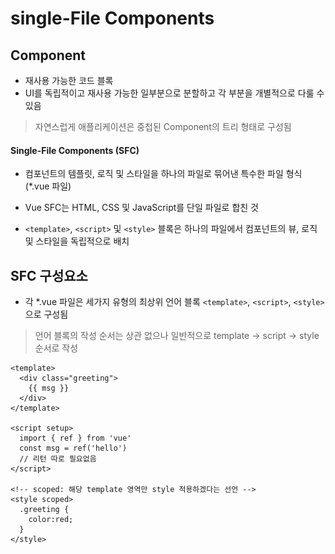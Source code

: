 # single-File Components
## Component

- 재사용 가능한 코드 블록
- UI를 독립적이고 재사용 가능한 일부분으로 분할하고 각 부분을 개별적으로 다룰 수 있음

> 자연스럽게 애플리케이션은 중첩된 Component의 트리 형태로 구성됨

#### Single-File Components (SFC)

- 컴포넌트의 템플릿, 로직 및 스타일을 하나의 파일로 묶어낸 특수한 파일 형식 (*.vue 파일)

- Vue SFC는 HTML, CSS 및 JavaScript를 단일 파일로 합친 것
- `<template>`, `<script>` 및 `<style>` 블록은 하나의 파일에서 컴포넌트의 뷰, 로직 및 스타일을 독립적으로 배치


## SFC 구성요소

- 각 *.vue 파일은 세가지 유형의 최상위 언어 블록 `<template>`, `<script>`, `<style>` 으로 구성됨

> 언어 블록의 작성 순서는 상관 없으나 일반적으로 template -> script -> style 순서로 작성

  ```vue
  <template>
    <div class="greeting">
      {{ msg }}
    </div>
  </template>

  <script setup>
    import { ref } from 'vue'
    const msg = ref('hello')
    // 리턴 따로 필요없음
  </script>

  <!-- scoped: 해당 template 영역만 style 적용하겠다는 선언 -->
  <style scoped>
    .greeting {
      color:red;
    }
  </style>
  ```

#### <template> 블록

- 각 *.vue 파일은 최상위 'template' 블록을 하나반 포함할 수 있음

#### <script setup> 블록

- 각 *.vue 파일은 'script setup' 블록을 하나만 포함할 수 있음 (일반 'script'제외)
- 컴포넌트의 setup() 함수로 사용되며 컴포넌트의 각 인스턴스에 대해 실행

> 변수 및 함수는 동일한 컴포넌트의 템플릿에서 자동으로 사용 가능

#### <style scoped>블록

- *.vue 파일에는 여러 <style> 태그가 포함될 수 있음
- scoped 가 지정되면 CSS는 현재 컴포넌트에만 적용됨

#### 컴포넌트 사용하기

- https://play.vuejs.org/ 에서 Vue 컴포넌트 코드 작성 및 미리보기
- Vue SFC는 일반적인 방법으로 실행할 수 없으며 컴파일러를 통해 컴파일 된 후 빌드 되어야함

> 실제 프로젝트에서는 Vite와 같은 공식 빌드 도구를 사용

# SFC build tool
## vite

- 프론트 엔드 개발 도구

> 빠른 개발 환경을 위한 빌드 도구와 개발 서버를 제공
  https://vitejs.dev/

#### Build

- 프로젝트의 소스 코드를 최적화하고 번들링하여 배포할 수 있는 형식으로 변환하는 과정
- 개발 중에 사용되는 여러 소스 파일 및 리소스 (js, css, 이미지등)를 최적화된 형태로 조합하여 최종 소프트웨어 제품을 생성하는 것

> Vite는 이러한 빌드 프로세스를 수행하는데 사용되는 도구

## Vue Project

1. Vue Project (Application) 생성 (Vite 기반 빌드)

  > $ npm create vue@latest


2. 프로젝트 설정 관련 절차 진행

  - yes or no 선택

3. 프로젝트 폴더 이동

  > $ cd vue-project

4. 패키지 설치 
  
  > $ npm install

5. Vue 프로젝트 서버 실행
  
  > $ npm run dev

## NPM

- Node Package Manager
- Node.js의 기본 패키지 관리자

#### Node js 

- Chrome의 V8 JavaScript 엔진을 기반으로 하는 Server-Side 실행 환경

- 기존에 브라우저 안에서만 동작할 수 있었던 JavaScript를 브라우저가 아닌 서버 측에서도 실행할 수 있게 함

> 프론트엔드와 백엔드에서 동일한 언어로 개발할 수 있게 됨

- NPM 을 활용해 수많은 오픈 소스 패키지와 라이브러리를 제공하여 개발자들이 손쉽게 코드를 공유하고 재사용할 수 있게 함

## 모듈과 번들러

### Module 

- 프로그램을 구성하는 독립적인 코드 블록 (*.js 파일)

- 개발하는 애플리케이션의 크기가 커지고 복잡해지면서 파일 하나에 모든 기능을 담기가 어려워짐 따라서 자연스럽게 파일을 여러 개로 분리하여 관리를 하게 되었고, 이때 분리된 각 파일이 바로 모듈(module)

> *.js 파일 하나가 하나의 모듈

- 하지만 모듈의 개수가 증가하면서 성능 병목 현상 발생하면서 모듈간의 의존성(연결성)이 깊어지면서 특정한 곳에서 발생한 문제가 어떤 모듈간의 문제인지 파악하기 어려워 짐

- 복잡하고 깊은 모듈 간 의존성 문제를 해결하기 위한 도구가 필요
> Bundler

### Bundler

- 여러 모듈과 파일을 하나 (혹은 여러개)의 번들로 묶어 최적화하여 애플리케이션에서 사용할 수 있게 만들어주는 도구

- 의존성 관리, 코드 최적화, 리소스 관리 등
- Bundler가 하는 작업을 Bundling이라 함

> 참고. Vite는 Rollup이라는 Bundler를 사용하며 개발자가 별도로 기타 환경설정에 신경쓰지 않도록 모두 설정해두고 있음

# Vue Project 구조

### node_modules

- Node.js 프로젝트에서 사용되는 외부 패키지들이 저장되는 디렉토리
- 프로젝트의 의존성 듈을 저장하고 관리하는 공간
- 프로젝트가 실행될 때 필요한 라이브러리와 패키지들을 포함
- .gitignore에 작성됨

- package.json을 기반으로 npm install 하면 node_modules, package-lock.json 생김
- **package.json, package-lock.json을 공유해서 환경 맞추는 것이 좋음!!**

### package-lock.json

- 패키지들의 실체 설치 버전, 의존성 관계, 하위 패키지등을 포함하여 패키지 설치에 필요한 모든 정보를 포함

- 패키지들의 정확한 버전을 보장, 개발자가 협업하거나 서버 환경에서 일관성 있는 의존성을 유지하는데 도움
- npm install 명령을 통해 패키지를 설치할 때, 명시된 버전과 의존성을 기반으로 설치

### package.json

- 프로젝트의 메타 정보와 의존성 패키지 목록을 포함
- 프로젝트의 이름, 버전, 작성자, 라이선스 등과 같은 메타 정보를 정의

> package-lock.json 과 함께 프로젝트의 의존성을 관리하고, 버전 충돌 및 일관성 유지하는 역할

> npm install 할때마다 package.json, package-lock.json 에 알아서 업데이트 됨. 수정할 필요 xxx

### public 디렉토리

- 주로 다음 정적 파일을 위치 시킴
  - 소스코드에서 참조되지 않는
  - 항상 같은 이름을 갖는
  - import 할 필요 없는

- 항상 root 절대 경로를 사용하여 참조
  - public/icon.png는 소스코드에서 /icon.png로 참조할 수 있음

### src 디렉토리

- 프로젝트의 주요 소스코드를 포함하는 곳
- 컴포넌트, 스타일, 라우팅 등 프로젝트의 핵심 코드를 관리

#### src/assets

- 프로젝트 내에서 사용되는 자원 (이미지, 폰트, 스타일 시트 등)을 관리

- 컴포넌트 자체에서 참조하는 내부 파일을 저장하는데 사용
- 컴포넌트가 아닌 곳에서는 public 디렉토리에 위치한 파일을 사용

#### src/components

- Vue 컴포넌트들을 작성하는 곳

#### src/App.vue

- Vue 앱의 최상위 Root 컴포넌트
- 다른 하위 컴포넌트들을 포함
- 애플리케이션 전체의 레이아웃과 공통적인 요소를 정의

#### src/main.js

- Vue 인스턴스를 생성하고, 애플리케이션을 초기화하는 역할
- 필요한 라이브러리를 import 하고 전역 설정을 수행

### index.html

- Vue 앱의 기본 HTML 파일
- 앱의 진입점 (entry point)
- Root 컴포넌트인 App.vue가 해당 페이지에 마운트(mount)됨

> Vue 앱이 SPA인 이유

- 필요한 스타일 시트, 스크립트 등의 외부 리소스를 로드 할 수 있음 (ex. bootstrap CDN)

### 기타 설정 파일

- jsconfig.json : 컴파일 옵션, 모듈 시스템 등 설정
- vite.config.js : Vite 프로젝트 설정 파일, 플러그인, 빌드 옵션, 개발 서버 설정 등


# Vue Component 활용

1. 컴포넌트 파일 생성
2. 컴포넌트 등록(import)

### 실습

1. 사전 준비 
  - 초기에 생성된 모든 컴포넌트 삭제
  - App.vue 코드 초기화

2. 컴포넌트 파일 생성
  - MyComponent.vue 생성 (components 폴더에)

3. 컴포넌트 등록
  - App 컴포넌트에 MyComponent를 등록
  - App(부모) - MyComponent(자식) 관계 형성

    ```vue
    <template>
    <h1>App.vue</h1>
    <MyComponent/>
    </template>

    <script setup>
    // import MyComponent from "./components/MyComponent.vue"
    // @ - src를 뜻하는 약어
    import MyComponent from "@/components/MyComponent.vue"
    </script>
    ```

- MyComponentItem은 MyComponent의 자식 컴포넌트

  ```vue
  <template>
  <div>
    <h2>MyComponent</h2>
    <MyComponentItem/>
    <MyComponentItem/>
    <MyComponentItem/>
  </div>
  </template>

  <script setup>
  import MyComponentItem from "@/components/MyComponentItem.vue"
  </script>

  <style scoped>
  </style>  
  ```

# 추가주제
## Virtual DOM

- 가상의 DOM을 메모리에 저장하고 실제 DOM과 동기화하는 프로그래밍 개념

- 실제 DOM과 변경사항 비교를 통해 변경된 부분만 실제 DOM에 적용하는 방식
- 웹 애플리케이션의 성능을 향상시키기 위한 Vue의 내부 렌더링 기술

![alt text](images/image-08.png)

![alt text](images/image-09.png)

![alt text](images/image-10.png)

![alt text](images/image-11.png)

## Composition API & Option API

- composition API : vue3 권장 방식
- opion API : vue2 권장 방식

# 참고
## Single Root Element

- 모든 컴포넌트에는 최상단 HTML 요소가 작성되는 것이 권장
  - 가독성, 스타일링, 명확한 컴포넌트 구조를 위해 각 컴포넌트에는 최상단 HTML 요소를 작성해야함

## CSS Scoped

- scoped 속성을 사용하면 해당 CSS는 현재 컴포넌트 요소에만 적용됨
  - 부모 컴포넌트의 스타일이 자식 컴포넌트로 유출되지 않음
  - 사용하지 않으면 모든 컴포넌트에 영향을 미침

- 그러나 자식 컴포넌트의 최상위 요소는 부모 CSS와 본인 CSS 모두에게서 영향을 받음
  - 자식 컴포넌트의 최상위 요소는 부모에서 사용되기 때문

> 이는 부모가 레이아웃 목적으로 자식 컴포넌트 최상위 요소의 스타일을 지정할 수 있도록 의도적으로 설계된 것

![alt text](images/image-12.png)

## Scaffolding

- 새로운 프로젝트나 모듈을 시작하기 위해 초기 구조와 기본 코드를 자동으로 생성하는 과정
- 개발자들이 프로젝트를 시작하는데 도움을 주는 틀이나 기반을 제공하는 작업
- 초기 설정, 폴더 구조, 파일 템플릿, 기본 코드 등을 자동으로 생성하여 개발자가 시작할 때 시간과 노력을 절약하고 일관된 구조를 유지할 수 있도록 도와줌

![alt text](images/image-13.png)